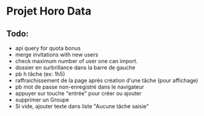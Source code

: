 # Projet Horo Data


## Todo:
* api query for quota bonus
* merge invitations with new users
* check maximum number of user one can import.
* dossier en surbrillance dans la barre de gauche
* pb h tâche (ex: 1h5)
* raffraichissement de la page après création d'une tâche (pour affichage)
* pb mot de passe non-enregistré dans le navigateur
* appuyer sur touche "entrée" pour créer ou ajouter
* supprimer un Groupe
* Si vide, ajouter texte dans liste "Aucune tâche saisie"
